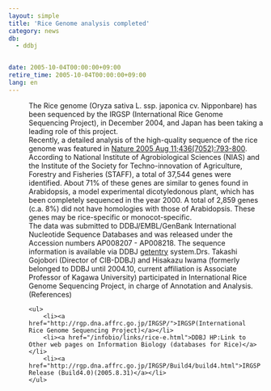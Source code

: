 ```yaml
---
layout: simple
title: 'Rice Genome analysis completed'
category: news
db:
  - ddbj


date: 2005-10-04T00:00:00+09:00
retire_time: 2005-10-04T00:00:00+09:00
lang: en
---
```


<dd>The Rice genome (Oryza sativa L. ssp. japonica cv. Nipponbare) has been sequenced by the IRGSP (International Rice Genome Sequencing Project), in December 2004, and Japan has been taking a leading role of this project.
<dd>Recently, a detailed analysis of the high-quality sequence of the rice genome was featured in <a href="http://www.nature.com/nature/journal/v436/n7052/full/nature03895.html"> Nature 2005 Aug 11;436(7052):793-800</a>.
<dd>According to National Institute of Agrobiological Sciences (NIAS) and the Institute of the Society for Techno-innovation of Agriculture, Forestry and Fisheries (STAFF), a total of 37,544 genes were identified. About 71% of these genes are similar to genes found in Arabidopsis, a model experimental dicotyledonous plant, which has been completely sequenced in the year 2000. A total of 2,859 genes (c.a. 8%) did not have homologies with those of Arabidopsis. These genes may be rice-specific or monocot-specific.
<dd>The data was submitted to DDBJ/EMBL/GenBank International Nucleotide Sequence Databases and was released under the Accession numbers AP008207 - AP008218. The sequence information is available via DDBJ <a href="http://getentry.ddbj.nig.ac.jp/top-e.html">getentry</a> system.Drs. Takashi Gojobori (Director of CIB-DDBJ) and Hisakazu Iwama (formerly belonged to DDBJ until 2004.10, current affiliation is Associate Professor of Kagawa University) participated in International Rice Genome Sequencing Project, in charge of Annotation and Analysis.
<dd>(References)

    <ul>
        <li><a href="http://rgp.dna.affrc.go.jp/IRGSP/">IRGSP(International Rice Genome Sequencing Project)</a></li>
        <li><a href="/infobio/links/rice-e.html">DDBJ HP:Link to Other web pages on Information Biology (databases for Rice)</a></li>
        <li><a href="http://rgp.dna.affrc.go.jp/IRGSP/Build4/build4.html">IRGSP Release (Build4.0)(2005.8.31)</a></li>
    </ul>
</dd>
</dd>
</dd>
</dd>
</dd>
